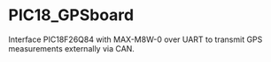 # PIC18_GPSboard
Interface PIC18F26Q84 with MAX-M8W-0 over UART to transmit GPS measurements externally via CAN.
